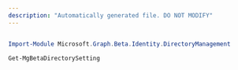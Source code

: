```yaml
---
description: "Automatically generated file. DO NOT MODIFY"
---
```


```powershell

Import-Module Microsoft.Graph.Beta.Identity.DirectoryManagement

Get-MgBetaDirectorySetting

```